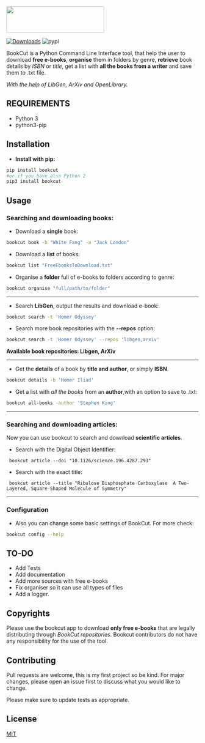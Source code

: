 
<img src="https://i.imgur.com/ZUX2ehE.png" width="256" height="69">

[![Downloads](https://pepy.tech/badge/bookcut)](https://pepy.tech/project/bookcut) ![pypi](https://img.shields.io/pypi/v/pip.svg)


BookCut is a Python Command Line Interface tool, that help the user to download **free e-books**,
**organise** them in folders by genre, **retrieve** book details by *ISBN* or *title*,
get a list with **all the books from a writer** and save them to .txt file.

*With the help of LibGen, ArXiv and OpenLibrary.*


## REQUIREMENTS

* Python 3
* python3-pip


## Installation

* **Install with pip:**

```bash
pip install bookcut
#or if you have also Python 2
pip3 install bookcut
```


## Usage

### Searching and downloading books:

* Download a **single** book:

```bash
bookcut book -b "White Fang" -a "Jack London"
```

* Download a **list** of books:

```bash
bookcut list "FreeEbooksToDownload.txt"
```

* Organise a **folder** full of e-books to folders according to genre:

```bash
bookcut organise "full/path/to/folder"
```
***
* Search **LibGen**, output the results and download e-book:

```bash
bookcut search -t 'Homer Odyssey'
```

* Search more book repositories with the **--repos** option:
``` bash
bookcut search -t 'Homer Odyssey' --repos 'libgen,arxiv'
```
  **Available book repositories: Libgen, ArXiv**
***

* Get the **details** of a book by **title and author**, or simply **ISBN**.

```bash
bookcut details -b 'Homer Iliad'
```

* Get a list with *all the books* from an **author**,with an option to save to .txt:

```bash
bookcut all-books -author 'Stephen King'
```
***
### Searching and downloading articles:
Now you can use bookcut to search and download **scientific articles**.

 - Search with the Digital Object Identifier:
```
 bookcut article --doi "10.1126/science.196.4287.293"
```
- Search with the exact title:
```  
 bookcut article --title "Ribulose Bisphosphate Carboxylase  A Two-Layered, Square-Shaped Molecule of Symmetry"
```
****
### Configuration
* Also you can change some basic settings of BookCut. For more check:

```bash
bookcut config --help
```

## TO-DO
* Add Tests
* Add documentation
* Add more sources with free e-books
* Fix organiser so it can use all types of files
* Add a logger.

## Copyrights
Please use the bookcut app to download **only free e-books** that are legally distributing through *BookCut repositories.*
Bookcut contributors do not have any responsibility for the use of the tool.
## Contributing
Pull requests are welcome, this is my first project so be kind.
For major changes, please open an issue first to discuss what you would like to change.

Please make sure to update tests as appropriate.

## License
[MIT](https://choosealicense.com/licenses/mit/)
